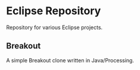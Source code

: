 # Eclipse Repository

Repository for various Eclipse projects.

## Breakout

A simple Breakout clone written in Java/Processing.
